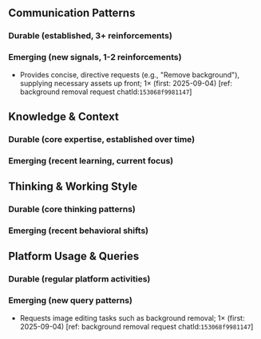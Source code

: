 ## Communication Patterns
### Durable (established, 3+ reinforcements)

### Emerging (new signals, 1-2 reinforcements)
- Provides concise, directive requests (e.g., "Remove background"), supplying necessary assets up front; 1× (first: 2025-09-04) [ref: background removal request chatId:`153068f9981147`]

## Knowledge & Context
### Durable (core expertise, established over time)

### Emerging (recent learning, current focus)

## Thinking & Working Style
### Durable (core thinking patterns)

### Emerging (recent behavioral shifts)

## Platform Usage & Queries
### Durable (regular platform activities)

### Emerging (new query patterns)
- Requests image editing tasks such as background removal; 1× (first: 2025-09-04) [ref: background removal request chatId:`153068f9981147`]